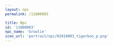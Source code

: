```yaml
---
layout: npc
permalink: /11000003

title: Npc
id: '11000003'
npc_name: 'Growlie'
icon_url: 'portrait/npc/02010003_tigerboo_p.png'
---
```

